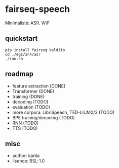# fairseq-speech

Minimalistic ASR. WIP


## quickstart

```
pip install fairseq kaldiio
cd ./egs/an4/asr
./run.sh
```

## roadmap

- feature extraction (DONE)
- Transformer (DONE)
- training (DONE)
- decoding (TODO)
- evaluation (TODO)
- more corpora: LibriSpeech, TED-LIUM2/3 (TODO)
- BPE training/decoding (TODO)
- RNN (TODO)
- TTS (TODO)

## misc

- author: karita
- lisence: BSL-1.0

